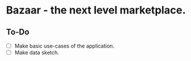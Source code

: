 # Bazaar - the next level marketplace.

## To-Do
- [ ] Make basic use-cases of the application.
- [ ] Make data sketch.
